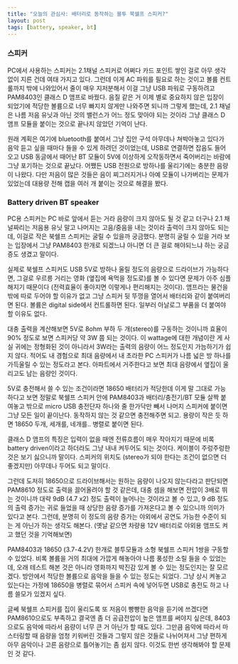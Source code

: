 ```yaml
---
title: "오늘의 관심사: 배터리로 동작하는 블투 북쉘프 스피커?"
layout: post
tags: [battery, speaker, bt]
---
```


### 스피커

PC에서 사용하는 스피커는 2.1채널 스피커로 어쩌다 카드 포인트 쌓인 걸로 아무 생각없이 지른 건데 여태 가지고 있다. 그런데 이게 AC 파워를 필요로 하는 것이고 볼륨 컨트롤까지 밖에 나와있어서 줄이 매우 지저분해서 이걸 그냥 USB 파워로 구동하려고 PAM8403인 클래스 D 앰프로 바꿨다. 음질 같은 거 이제 별로 중요하지 않은 입장이 되었기에 적당한 볼륨으로 너무 빠지지 않게만 나와주면 되니까 그렇게 했는데, 2.1 채널은 나름 저음 유닛과 아닌 것의 밸런스가 어느 정도 맞아야 되는 것이라 그냥 클래스 D 앰프 모듈을 붙이는 것으로 끝나지 않았던 기억이 난다. 

원래 계획은 여기에 bluetooth를 붙여서 그냥 집안 구석 아무데나 쳐박아놓고 있다가 음악 듣고 싶을 때마다 들을 수 있게 하려던 것이었는데, USB로 연결하면 잡음도 들어오고 USB 동글에서 때어난 BT 모듈이 5V에 이상하게 오작동하면서 죽어버리는 바람에 그냥 포기하는 것으로 끝났다. 어쨌든 USB 전원으로 방하나를 울리기에는 충분한 음량이 나왔다. 다만 저음이 많은 것들은 음이 찌그러지거나 아예 모듈이 나가버리는 문제가 있었는데 대용량 전해 캡을 여러 개 붙이는 것으로 해결을 봤다. 

### Battery driven BT speaker

PC용 스피커는 PC 바로 앞에서 듣는 거라 음량이 크지 않아도 될 것 같고 더구나 2.1 채널짜리는 저음용 유닛 말고 나머지는 고음/중음을 내는 것이라 출력이 크지 않아도 되는데, 이걸로 작은 북쉘프 스피커는 굴릴 수 있을까 궁금했다. 분명히 굴릴 수 있을 거라 보는 입장에서 그냥 PAM8403 한개로 되겠느냐 아니면 더 큰 걸로 해야되느냐 하는 궁금증도 생겼고 말이다. 

실제로 북쉘프 스피커도 USB 5V로 방하나 울릴 정도의 음량으로 드라이브가 가능하다면, 그걸로 우르릉 거리는 영화 (옆집에 욕먹을 정도로)를 볼 수 있다면 문제가 아주 심플해지기 때문이다 (전력효율이 좋아지면 이렇게나 편리해지는 것이다). 앰프라는 물건을 밖에 따로 두어야 할 이유가 없고 그냥 스피커 뒷 뚜껑을 열어서 배터리와 같이 붙여버리면 된다. 볼륨은 digital side에서 컨트롤하면 된다. 일부러 아날로그 부품을 더 붙여야 할 이유도 없다. 

대충 출력을 계산해보면 5V로 8ohm 부하 두 개(stereo)를 구동하는 것이니까 효율이 90% 정도로 보면 스피커당 약 3W 쯤 되는 것이다. 이 wattage에 대한 개념이란 게 사실 귀에는 정형화된 것이 아니라서 3W라는 출력의 음량이 어느 정도인지 가늠하기가 쉽지 않다. 적어도 내 경험으로 최대 음량에서 내 초라한 PC 스피커가 나름 넓은 방 하나를 가득울릴 수 있는 정도라고 본다. 아파트에서 거주한다고 보면 최대 음량에서 옆집이 울리고도 남는 음량인 것이다. 

5V로 충전해서 쓸 수 있는 조건이라면 18650 배터리가 적당한데 이게 말 그대로 가능하다고 보면 정말로 북쉘프 스피커 안에 PAM8403과 배터리/충전기/BT 모듈 살짝 붙여놓고 밖으로 micro USB 충전단자 하나와 줄 한가닥만 빼서 나머지 스피커에 붙이면 그냥 모든 일이 끝이난다. 동작하지 않는 것 같으면 충전해주면 되고. 용량이 작은 듯 하면 18650 두개, 세개를, 네개를.. 병렬로 붙이면 된다. 

클래스 D 앰프의 특징은 입력이 없을 때엔 전류흐름이 매우 작아지기 때문에 비록 battery driven이라고 하더라도 그냥 내내 켜두어도 되는 것이다. 케이블이 주렁주렁한 것은 보기 싫으니까 말이다. 스피커의 위치도 (stereo가 되야 한다는 조건이 없으면 더 좋겠지만) 아무데나 두어도 되고 말이다. 

그런데 도저히 18650으로 드라이브해서는 원하는 음량이 나오지 않는다라고 판단되면 PAM8610 정도로 출력을 끌어올려야 할 것 같은데, 대충 셈을 해보면 전압이 3배로 뛰는 것이니까 대략 9dB (4.7 x2) 정도 출력이 늘어나는 것이라고 볼 수 있고, 9 dB 정도의 출력 증가는 귀로 들었을 때 상당한 음량 증가를 가져온다고 볼 수 있으니까 의미가 있다고 본다. 그런데, 분명히 이 정도의 음량 증가는 야외에서 공연도 가능한 수준이 되는 게 아닌가 하는 생각도 해본다.
(옛날 같으면 차량용 12V 배터리로 야외용 앰프도 켜고 했던 것을 기억해보면)

PAM8403과 18650 (3.7-4.2V) 한개로 블투모듈과 소형 북쉘프 스피커 1쌍을 구동할 수 있었다. 비록 볼륨을 거의 최대에 가깝게 해놓아야 나름 풍성한 소릴 들을 수 있었는데, 오래 테스트 해본 것은 아니라 영화까지 박진감 있게 볼 수 있는 정도인지는 잘 모르겠다. 방안에서 적당한 볼륨으로 음악을 들을 수 있는 정도는 되었다. 그냥 상시 켜놓고 있는다는 가정에 18650을 병렬로 묶어서 스피커 속에 넣어두면 USB로 충전도 하고 나름 쓸모가 있겠지 싶다. 

글쎄 북쉘프 스피커를 집이 울리도록 또 저음이 빵빵한 음악을 듣기에 쓰겠다면 PAM8610으로도 부족하고 결국엔 좀 더 공급전압이 높은 앰프를 써야지 싶은데, 8403으로도 음악에 따라서 음량이 너무 큰 거 아닌가 할 때도 있다. 그만큼 음악에 따라서 마스터링할 때 음량을 엄청 키워버린 것들과 그렇지 않은 것들로 나뉘어져서 그냥 편하게 아무 음악이나 고른 음량으로 틀어놓기는 좀 쉽지 않다. 이것도 한번 생각해봐야 할 문제인 것 같다. 